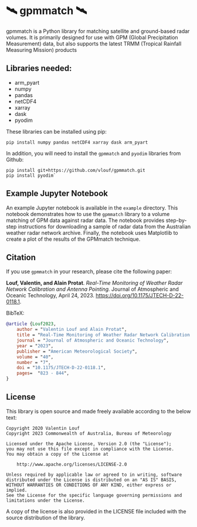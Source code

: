 # 🛰️ gpmmatch 🛰️

gpmmatch is a Python library for matching satellite and ground-based radar volumes. It is primarily designed for use with GPM (Global Precipitation Measurement) data, but also supports the latest TRMM (Tropical Rainfall Measuring Mission) products

## Libraries needed:

- arm_pyart
- numpy
- pandas 
- netCDF4
- xarray
- dask
- pyodim

These libraries can be installed using pip:
```
pip install numpy pandas netCDF4 xarray dask arm_pyart
```

In addition, you will need to install the `gpmmatch` and `pyodim` libraries from Github:
```
pip install git+https://github.com/vlouf/gpmmatch.git
pip install pyodim`
```

## Example Jupyter Notebook

An example Jupyter notebook is available in the `example` directory. This notebook demonstrates how to use the `gpmmatch` library to a volume matching of GPM data against radar data. The notebook provides step-by-step instructions for downloading a sample of radar data from the Australian weather radar network archive. Finally, the notebook uses Matplotlib to create a plot of the results of the GPMmatch technique.

## Citation

If you use `gpmmatch` in your research, please cite the following paper:

**Louf, Valentin, and Alain Protat**. *Real-Time Monitoring of Weather Radar Network Calibration and Antenna Pointing.* Journal of Atmospheric and Oceanic Technology, April 24, 2023. https://doi.org/10.1175/JTECH-D-22-0118.1.

BibTeX:
```bibtex
@article {Louf2023,
    author = "Valentin Louf and Alain Protat",
    title = "Real-Time Monitoring of Weather Radar Network Calibration and Antenna Pointing",
    journal = "Journal of Atmospheric and Oceanic Technology",
    year = "2023",
    publisher = "American Meteorological Society",    
    volume = "40",
    number = "7",
    doi = "10.1175/JTECH-D-22-0118.1",
    pages=  "823 - 844",    
}
```

## License

This library is open source and made freely available according to the below
text:

    Copyright 2020 Valentin Louf
    Copyright 2023 Commonwealth of Australia, Bureau of Meteorology

    Licensed under the Apache License, Version 2.0 (the "License");
    you may not use this file except in compliance with the License.
    You may obtain a copy of the License at

        http://www.apache.org/licenses/LICENSE-2.0

    Unless required by applicable law or agreed to in writing, software
    distributed under the License is distributed on an "AS IS" BASIS,
    WITHOUT WARRANTIES OR CONDITIONS OF ANY KIND, either express or implied.
    See the License for the specific language governing permissions and
    limitations under the License.

A copy of the license is also provided in the LICENSE file included with the
source distribution of the library.
